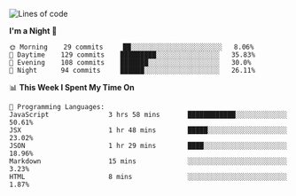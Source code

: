 <!--START_SECTION:waka-->
![Lines of code](https://img.shields.io/badge/From%20Hello%20World%20I%27ve%20Written-154632%20lines%20of%20code-blue)

**I'm a Night 🦉** 

```text
🌞 Morning    29 commits     ██░░░░░░░░░░░░░░░░░░░░░░░   8.06% 
🌆 Daytime    129 commits    █████████░░░░░░░░░░░░░░░░   35.83% 
🌃 Evening    108 commits    ███████░░░░░░░░░░░░░░░░░░   30.0% 
🌙 Night      94 commits     ██████░░░░░░░░░░░░░░░░░░░   26.11%

```


📊 **This Week I Spent My Time On** 

```text
💬 Programming Languages: 
JavaScript               3 hrs 58 mins       ████████████░░░░░░░░░░░░░   50.61% 
JSX                      1 hr 48 mins        █████░░░░░░░░░░░░░░░░░░░░   23.02% 
JSON                     1 hr 29 mins        ████░░░░░░░░░░░░░░░░░░░░░   18.96% 
Markdown                 15 mins             ░░░░░░░░░░░░░░░░░░░░░░░░░   3.23% 
HTML                     8 mins              ░░░░░░░░░░░░░░░░░░░░░░░░░   1.87%

```


<!--END_SECTION:waka-->
